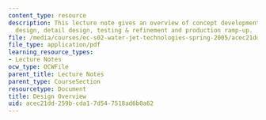 ```yaml
---
content_type: resource
description: This lecture note gives an overview of concept development, system-level
  design, detail design, testing & refinement and production ramp-up.
file: /media/courses/ec-s02-water-jet-technologies-spring-2005/acec21dd259bcda17d547518ad6b0a62_MITEC_S02S05_Overview.pdf
file_type: application/pdf
learning_resource_types:
- Lecture Notes
ocw_type: OCWFile
parent_title: Lecture Notes
parent_type: CourseSection
resourcetype: Document
title: Design Overview
uid: acec21dd-259b-cda1-7d54-7518ad6b0a62
---
```

